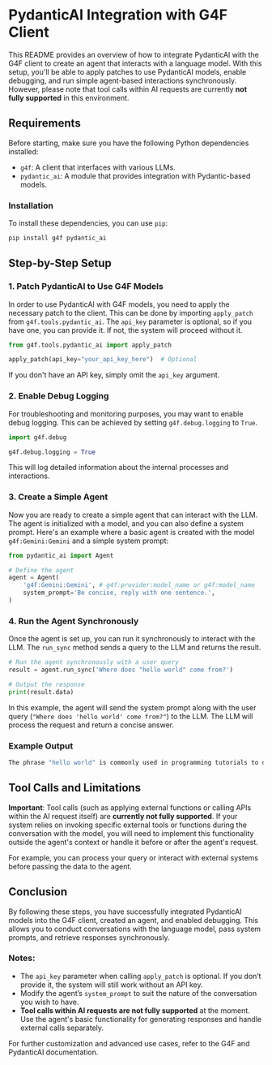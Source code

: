 # PydanticAI Integration with G4F Client

This README provides an overview of how to integrate PydanticAI with the G4F client to create an agent that interacts with a language model. With this setup, you'll be able to apply patches to use PydanticAI models, enable debugging, and run simple agent-based interactions synchronously. However, please note that tool calls within AI requests are currently **not fully supported** in this environment.

## Requirements

Before starting, make sure you have the following Python dependencies installed:

- `g4f`: A client that interfaces with various LLMs.
- `pydantic_ai`: A module that provides integration with Pydantic-based models.

### Installation

To install these dependencies, you can use `pip`:

```bash
pip install g4f pydantic_ai
```

## Step-by-Step Setup

### 1. Patch PydanticAI to Use G4F Models

In order to use PydanticAI with G4F models, you need to apply the necessary patch to the client. This can be done by importing `apply_patch` from `g4f.tools.pydantic_ai`. The `api_key` parameter is optional, so if you have one, you can provide it. If not, the system will proceed without it.

```python
from g4f.tools.pydantic_ai import apply_patch

apply_patch(api_key="your_api_key_here")  # Optional
```

If you don't have an API key, simply omit the `api_key` argument.

### 2. Enable Debug Logging

For troubleshooting and monitoring purposes, you may want to enable debug logging. This can be achieved by setting `g4f.debug.logging` to `True`.

```python
import g4f.debug

g4f.debug.logging = True
```

This will log detailed information about the internal processes and interactions.

### 3. Create a Simple Agent

Now you are ready to create a simple agent that can interact with the LLM. The agent is initialized with a model, and you can also define a system prompt. Here's an example where a basic agent is created with the model `g4f:Gemini:Gemini` and a simple system prompt:

```python
from pydantic_ai import Agent

# Define the agent
agent = Agent(
    'g4f:Gemini:Gemini', # g4f:provider:model_name or g4f:model_name
    system_prompt='Be concise, reply with one sentence.',
)
```

### 4. Run the Agent Synchronously

Once the agent is set up, you can run it synchronously to interact with the LLM. The `run_sync` method sends a query to the LLM and returns the result.

```python
# Run the agent synchronously with a user query
result = agent.run_sync('Where does "hello world" come from?')

# Output the response
print(result.data)
```

In this example, the agent will send the system prompt along with the user query (`"Where does 'hello world' come from?"`) to the LLM. The LLM will process the request and return a concise answer.

### Example Output

```bash
The phrase "hello world" is commonly used in programming tutorials to demonstrate basic syntax and the concept of outputting text to the screen.
```

## Tool Calls and Limitations

**Important**: Tool calls (such as applying external functions or calling APIs within the AI request itself) are **currently not fully supported**. If your system relies on invoking specific external tools or functions during the conversation with the model, you will need to implement this functionality outside the agent's context or handle it before or after the agent's request.

For example, you can process your query or interact with external systems before passing the data to the agent.

## Conclusion

By following these steps, you have successfully integrated PydanticAI models into the G4F client, created an agent, and enabled debugging. This allows you to conduct conversations with the language model, pass system prompts, and retrieve responses synchronously.

### Notes:
- The `api_key` parameter when calling `apply_patch` is optional. If you don’t provide it, the system will still work without an API key.
- Modify the agent’s `system_prompt` to suit the nature of the conversation you wish to have.
- **Tool calls within AI requests are not fully supported** at the moment. Use the agent's basic functionality for generating responses and handle external calls separately.

For further customization and advanced use cases, refer to the G4F and PydanticAI documentation.
